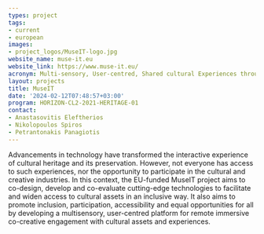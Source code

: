 ```yaml
---
types: project
tags:
- current
- european
images:
- project_logos/MuseIT-logo.jpg
website_name: muse-it.eu
website_link: https://www.muse-it.eu/
acronym: Multi-sensory, User-centred, Shared cultural Experiences through Interactive Technologies
layout: projects
title: MuseIT
date: '2024-02-12T07:48:57+03:00'
program: HORIZON-CL2-2021-HERITAGE-01    
contact:
- Anastasovitis Eleftherios  
- Nikolopoulos Spiros
- Petrantonakis Panagiotis  
---
```

<p>
Advancements in technology have transformed the interactive experience of cultural heritage and its preservation. However, not everyone has access to such experiences, nor the opportunity to participate in the cultural and creative industries. In this context, the EU-funded MuseIT project aims to co-design, develop and co-evaluate cutting-edge technologies to facilitate and widen access to cultural assets in an inclusive way. It also aims to promote inclusion, participation, accessibility and equal opportunities for all by developing a multisensory, user-centred platform for remote immersive co-creative engagement with cultural assets and experiences.
</p>